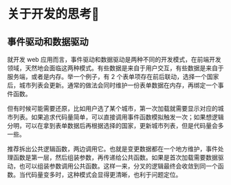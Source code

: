 # 关于开发的思考🤔

## 事件驱动和数据驱动

就开发 web 应用而言，事件驱动和数据驱动是两种不同的开发模式，在前端开发领域，天然地会面临这两种模式。有些数据是来自于用户交互，有些数据是来自于服务端，或者是内存。举一个例子，有 2 个表单项存在前后联动，选择一个国家后，城市列表会更新。通常的做法会同时维护一份表单数据在内存，再绑定一个事件函数。

但有时候可能需要还原，比如用户选了某个城市，第一次加载就需要显示对应的城市列表。如果追求代码量简单，可以直接调用事件函数模拟触发一次；如果想逻辑分明，可以在拿到表单数据后再根据选择的国家，更新城市列表，但是代码量会多一些。

推荐拆出公共逻辑函数，两边调用它。也就是变更数据都在一个地方维护，事件处理函数是第一层，然后组装参数，再传递给公共函数。如果是首次加载需要数据驱动，也可以组装参数调用公共函数。这样一来，分叉的逻辑最终会收敛到同一个函数。当代码量变多时，这种模式会显得更清晰，也利于问题定位。

